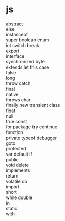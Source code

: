 # js

abstract	
else	
instanceof	
super
boolean	
enum	
int	
switch
break	
export	
interface	
synchronized
byte	
extends	
let	
this
case	
false	
long	
throw
catch	
final	
native	
throws
char	
finally	
new	
transient
class	
float	
null	
true
const	
for	
package	
try
continue	
function	
private	
typeof
debugger	
goto	
protected	
var
default	
if	
public	
void
delete	
implements	
return	
volatile
do	
import	
short	
while
double	
in	
static	
with